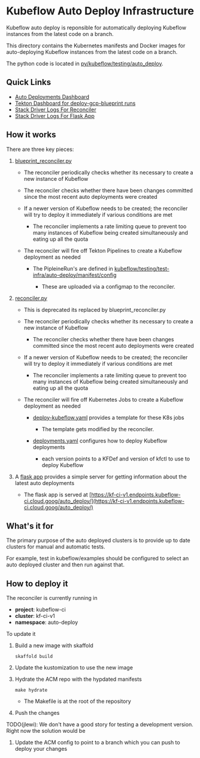 # Kubeflow Auto Deploy Infrastructure

Kubeflow auto deploy is reponsible for automatically deploying
Kubeflow instances from the latest code on a branch.

This directory contains the Kubernetes manifests and Docker images
for auto-deploying Kubeflow instances from the latest code on a branch.

The python code is located in [py/kubeflow/testing/auto_deploy](https://github.com/kubeflow/testing/tree/master/py/kubeflow/testing/auto_deploy).

## Quick Links

* [Auto Deployments Dashboard](https://kf-ci-v1.endpoints.kubeflow-ci.cloud.goog/auto_deploy/)
* [Tekton Dashboard for deploy-gcp-blueprint runs](https://kf-ci-v1.endpoints.kubeflow-ci.cloud.goog/tekton/#/namespaces/auto-deploy/pipelineruns?labelSelector=tekton.dev%2Fpipeline%3Ddeploy-gcp-blueprint)
* [Stack Driver Logs For Reconciler](https://console.cloud.google.com/logs/viewer?project=kubeflow-ci&folder&organizationId&minLogLevel=0&expandAll=false&&customFacets=&limitCustomFacetWidth=true&interval=PT1H&resource=k8s_container%2Fcluster_name%2Fkubeflow-testing%2Fnamespace_name%2Ftest-pods&advancedFilter=resource.type%3D%22k8s_container%22%0Aresource.labels.cluster_name%3D%22kf-ci-v1%22%0Aresource.labels.container_name%20%3D%20%22blueprints-reconciler%22%0Alabels.%22k8s-pod%2Fapp%22%20%3D%20%22auto-deploy%22%0A)
* [Stack Driver Logs For Flask App](https://console.cloud.google.com/logs/viewer?project=kubeflow-ci&folder&organizationId&minLogLevel=0&expandAll=false&&customFacets=&limitCustomFacetWidth=true&interval=PT1H&resource=k8s_container%2Fcluster_name%2Fkubeflow-testing%2Fnamespace_name%2Ftest-pods&advancedFilter=resource.type%3D%22k8s_container%22%0Aresource.labels.cluster_name%3D%22kf-ci-v1%22%0Aresource.labels.container_name%20%3D%20%22server%22%0Alabels.%22k8s-pod%2Fapp%22%20%3D%20%22auto-deploy%22%0A)

## How it works

There are three key pieces:

1. [blueprint_reconciler.py](https://github.com/kubeflow/testing/blob/master/py/kubeflow/testing/auto_deploy/blueprint_reconciler.py)

   * The reconciler periodically checks whether its necessary to create a new instance of Kubeflow

   * The reconciler checks whether there have been changes committed since the most recent auto deployments
       were created

   * If a newer version of Kubeflow needs to be created; the reconciler will try to deploy it immediately if
     various conditions are met

     * The reconciler implements a rate limiting queue to prevent too many instances of Kubeflow being
       created simultaneously and eating up all the quota

   * The reconciler will fire off Tekton Pipelines to create a Kubeflow deployment as needed

     * The PipleineRun's are defined in [kubeflow/testing/test-infra/auto-deploy/manifest/config](https://github.com/kubeflow/testing/tree/master/test-infra/auto-deploy/manifest/config)

       * These are uploaded via a configmap to the reconciler.

1. [reconciler.py](https://github.com/kubeflow/testing/blob/master/py/kubeflow/testing/auto_deploy/reconciler.py)

   * This is deprecated its replaced by blueprint_reconciler.py

   * The reconciler periodically checks whether its necessary to create a new instance of Kubeflow

     * The reconciler checks whether there have been changes committed since the most recent auto deployments
       were created

   * If a newer version of Kubeflow needs to be created; the reconciler will try to deploy it immediately if
     various conditions are met

     * The reconciler implements a rate limiting queue to prevent too many instances of Kubeflow being
       created simultaneously and eating up all the quota

   * The reconciler will fire off Kubernetes Jobs to create a Kubeflow deployment as needed

     * [deploy-kubeflow.yaml](https://github.com/kubeflow/testing/blob/master/test-infra/auto-deploy/manifest/config/deploy-kubeflow.yaml) provides a template for these K8s jobs

       * The template gets modified by the reconciler.

     * [deployments.yaml](https://github.com/kubeflow/testing/blob/master/test-infra/auto-deploy/manifest/config/deployments.yaml)  configures how to deploy Kubeflow deployments

       * each version points to a KFDef and version of kfctl to use to deploy Kubeflow

          
1. A [flask app](https://github.com/kubeflow/testing/blob/master/py/kubeflow/testing/auto_deploy/server.py)
   provides a simple server for getting information about the latest auto deployments

   * The flask app is served at [https://kf-ci-v1.endpoints.kubeflow-ci.cloud.goog/auto_deploy/](https://kf-ci-v1.endpoints.kubeflow-ci.cloud.goog/auto_deploy/)

## What's it for

The primary purpose of the auto deployed clusters is to provide up to date clusters for manual and automatic tests.

For example, test in kubeflow/examples should be configured to select an auto deployed cluster and then run against that.  


## How to deploy it

The reconciler is currently running in 

* **project**: kubeflow-ci
* **cluster**: kf-ci-v1
* **namespace**: auto-deploy

To update it

1. Build a new image with skaffold

   ```
   skaffold build
   ```

1. Update the kustomization to use the new image

1. Hydrate the ACM repo with the hypdated manifests

   ```
   make hydrate
   ```

   * The Makefile is at the root of the repository

1. Push the changes


TODO(jlewi): We don't have a good story for testing a development version. Right now the solution would be

1. Update the ACM config to point to a branch which you can push to deploy your changes